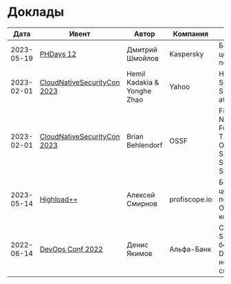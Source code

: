 # Доклады

|    Дата    |    Ивент   |    Автор   |   Компания   |   Название   |    Запись    |    Презентация    |
|------------|------------|------------|--------------|--------------|--------------|-------------------|
| 2023-05-19 | [PHDays 12](https://phdays.com) | Дмитрий Шмойлов | Kaspersky | Безопасность цепи поставок |[youtube](https://www.youtube.com/watch?v=v7ude1EW1ok) [PHDays](https://phdays.com/broadcast/?talk=115&tag=development) | - |
| 2023-02-01 | [CloudNativeSecurityCon 2023](https://events.linuxfoundation.org/cloudnativesecuritycon-north-america/) | Hemil Kadakia & Yonghe Zhao | Yahoo | How to Secure Your Supply Chain at Scale | [youtube](https://www.youtube.com/watch?v=6Zz798IW8Gs) | [PDF](./materials/presentations/HowToSecureSupplyChain_2023.pdf) |
| 2023-02-01 | [CloudNativeSecurityCon 2023](https://events.linuxfoundation.org/cloudnativesecuritycon-north-america/) | Brian Behlendorf | OSSF | Fighting The Next War - Future Threats to OSS and Software Supply Chain Security | [youtube](https://www.youtube.com/watch?v=VU6OzuHuWQo) | - |
| 2023-05-14 | [Highload++](https://highload.ru) | Алексей Смирнов | profiscope.io | Безопасность цепочки поставки Open Source-компонентов | [youtube](https://www.youtube.com/watch?v=0Hl3aEcs0iQ) | [PDF](./materials/presentations/2.%D0%91%D0%B5%D0%B7%D0%BE%D0%BF%D0%B0%D1%81%D0%BD%D0%BE%D1%81%D1%82%D1%8C%20%D1%86%D0%B5%D0%BF%D0%BE%D1%87%D0%BA%D0%B8%20%D0%BF%D0%BE%D1%81%D1%82%D0%B0%D0%B2%D0%BA%D0%B8%20Open%20Source-%D0%BA%D0%BE%D0%BC%D0%BF%D0%BE%D0%BD%D0%B5%D0%BD%D1%82%D0%BE%D0%B2_%D0%90%D0%BB%D0%B5%D0%BA%D1%81%D0%B5%D0%B8%CC%86%20%D0%A1%D0%BC%D0%B8%D1%80%D0%BD%D0%BE%D0%B2_%D0%B2%D0%B5%D1%80.2.pdf) |
| 2022-06-14 | [DevOps Conf 2022](https://devopsconf.io/moscow/2022) | Денис Якимов | Альфа-Банк | CI/CD Security — то, без чего DevSecOps не имеет смысла | [youtube]([https://www.youtube.com/watch?v=0Hl3aEcs0iQ](https://www.youtube.com/watch?v=UK9DXSeA7E4)) | [PDF](./materials/presentations/5.CI.CD%20Security%20%E2%80%94%20%D1%82%D0%BE%2C%20%D0%B1%D0%B5%D0%B7%20%D1%87%D0%B5%D0%B3%D0%BE%20DevSecOps%20%D0%BD%D0%B5%20%D0%B8%D0%BC%D0%B5%D0%B5%D1%82%20%D1%81%D0%BC%D1%8B%D1%81%D0%BB%D0%B0_%D0%94%D0%B5%D0%BD%D0%B8%D1%81%20%D0%AF%D0%BA%D0%B8%D0%BC%D0%BE%D0%B2%20(%D0%90%D0%BB%D1%8C%D1%84%D0%B0-%D0%91%D0%B0%D0%BD%D0%BA)_%D0%B2%D0%B5%D1%80.2.pdf) |
